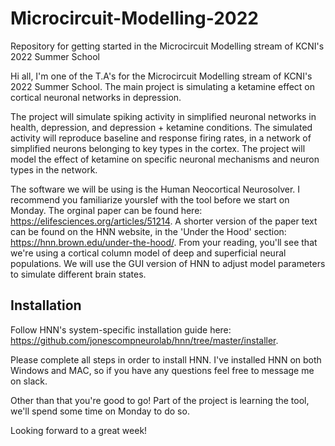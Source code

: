 # Microcircuit-Modelling-2022
Repository for getting started in the Microcircuit Modelling stream of KCNI's 2022 Summer School

Hi all, I'm one of the T.A's for the Microcircuit Modelling stream of KCNI's 2022 Summer School. The main project is simulating a ketamine effect on cortical neuronal networks in depression.

The project will simulate spiking activity in simplified neuronal networks in health, depression, and depression + ketamine conditions. The simulated activity will reproduce baseline and response firing rates, in a network of simplified neurons belonging to key types in the cortex. The project will model the effect of ketamine on specific neuronal mechanisms and neuron types in the network.

The software we will be using is the Human Neocortical Neurosolver. I recommend you familiarize yourslef with the tool before we start on Monday. The orginal paper can be found here: https://elifesciences.org/articles/51214. A shorter version of the paper text can be found on the HNN website, in the 'Under the Hood' section: https://hnn.brown.edu/under-the-hood/. From your reading, you'll see that we're using a cortical column model of deep and superficial neural populations. We will use the GUI version of HNN to adjust model parameters to simulate different brain states. 

## Installation

Follow HNN's system-specific installation guide here: https://github.com/jonescompneurolab/hnn/tree/master/installer. 

Please complete all steps in order to install HNN. I've installed HNN on both Windows and MAC, so if you have any questions feel free to message me on slack. 

Other than that you're good to go! Part of the project is learning the tool, we'll spend some time on Monday to do so. 

Looking forward to a great week!
